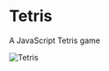 # Tetris
A JavaScript Tetris game

![Tetris](https://filipkrasa.kenolas.xyz/wp-content/uploads/2023/08/tetris.png)
